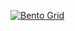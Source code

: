 [![Bento Grid](https://opbento.vercel.app/api/bento?n=Subhadeep%20Roy&i=https%3A%2F%2Fi.postimg.cc%2FhhFVCqM1%2Fsubha.jpg&g=subhadeeproy3902&x=mvp_Subha)](https://opbento.vercel.app)
